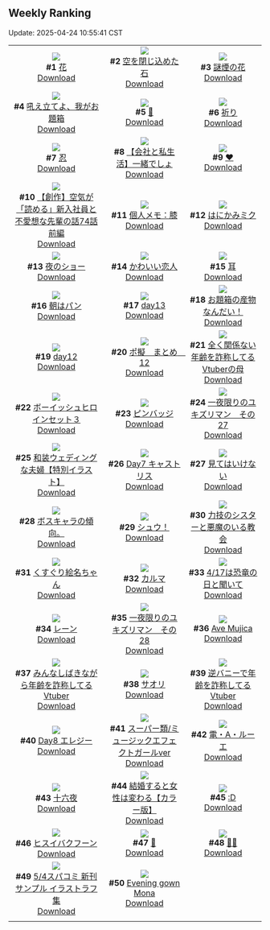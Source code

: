 ## Weekly Ranking
Update: 2025-04-24 10:55:41 CST

|      |      |      |
| :----: | :----: | :----: |
| ![](https://i.pixiv.re/c/240x480/img-master/img/2025/04/18/05/20/04/129421311_p0_master1200.jpg)<br>**#1** [花](https://www.pixiv.net/artworks/129421311)<br>[Download](https://i.pixiv.re/img-original/img/2025/04/18/05/20/04/129421311_p0.jpg) | ![](https://i.pixiv.re/c/240x480/img-master/img/2025/04/17/00/00/11/129381783_p0_master1200.jpg)<br>**#2** [空を閉じ込めた石](https://www.pixiv.net/artworks/129381783)<br>[Download](https://i.pixiv.re/img-original/img/2025/04/17/00/00/11/129381783_p0.jpg) | ![](https://i.pixiv.re/c/240x480/img-master/img/2025/04/16/00/00/11/129348960_p0_master1200.jpg)<br>**#3** [謎煙の花](https://www.pixiv.net/artworks/129348960)<br>[Download](https://i.pixiv.re/img-original/img/2025/04/16/00/00/11/129348960_p0.jpg) |
| ![](https://i.pixiv.re/c/240x480/img-master/img/2025/04/17/12/02/25/129394815_p0_master1200.jpg)<br>**#4** [吼え立てよ、我がお題箱](https://www.pixiv.net/artworks/129394815)<br>[Download](https://i.pixiv.re/img-original/img/2025/04/17/12/02/25/129394815_p0.jpg) | ![](https://i.pixiv.re/c/240x480/img-master/img/2025/04/17/17/03/44/129400136_p0_master1200.jpg)<br>**#5** [🌸](https://www.pixiv.net/artworks/129400136)<br>[Download](https://i.pixiv.re/img-original/img/2025/04/17/17/03/44/129400136_p0.png) | ![](https://i.pixiv.re/c/240x480/img-master/img/2025/04/16/00/00/14/129348988_p0_master1200.jpg)<br>**#6** [祈り](https://www.pixiv.net/artworks/129348988)<br>[Download](https://i.pixiv.re/img-original/img/2025/04/16/00/00/14/129348988_p0.jpg) |
| ![](https://i.pixiv.re/c/240x480/img-master/img/2025/04/18/00/00/16/129414425_p0_master1200.jpg)<br>**#7** [忍](https://www.pixiv.net/artworks/129414425)<br>[Download](https://i.pixiv.re/img-original/img/2025/04/18/00/00/16/129414425_p0.png) | ![](https://i.pixiv.re/c/240x480/img-master/img/2025/04/18/12/00/13/129427307_p0_master1200.jpg)<br>**#8** [【会社と私生活】一緒でしょ](https://www.pixiv.net/artworks/129427307)<br>[Download](https://i.pixiv.re/img-original/img/2025/04/18/12/00/13/129427307_p0.jpg) | ![](https://i.pixiv.re/c/240x480/img-master/img/2025/04/17/00/16/09/129382811_p0_master1200.jpg)<br>**#9** [♥](https://www.pixiv.net/artworks/129382811)<br>[Download](https://i.pixiv.re/img-original/img/2025/04/17/00/16/09/129382811_p0.jpg) |
| ![](https://i.pixiv.re/c/240x480/img-master/img/2025/04/17/18/59/22/129403302_p0_master1200.jpg)<br>**#10** [【創作】空気が「読める」新入社員と不愛想な先輩の話74話前編](https://www.pixiv.net/artworks/129403302)<br>[Download](https://i.pixiv.re/img-original/img/2025/04/17/18/59/22/129403302_p0.jpg) | ![](https://i.pixiv.re/c/240x480/img-master/img/2025/04/17/06/00/06/129389330_p0_master1200.jpg)<br>**#11** [個人メモ：膝](https://www.pixiv.net/artworks/129389330)<br>[Download](https://i.pixiv.re/img-original/img/2025/04/17/06/00/06/129389330_p0.jpg) | ![](https://i.pixiv.re/c/240x480/img-master/img/2025/04/17/00/00/06/129381740_p0_master1200.jpg)<br>**#12** [はにかみミク](https://www.pixiv.net/artworks/129381740)<br>[Download](https://i.pixiv.re/img-original/img/2025/04/17/00/00/06/129381740_p0.png) |
| ![](https://i.pixiv.re/c/240x480/img-master/img/2025/04/16/00/00/19/129349026_p0_master1200.jpg)<br>**#13** [夜のショー](https://www.pixiv.net/artworks/129349026)<br>[Download](https://i.pixiv.re/img-original/img/2025/04/16/00/00/19/129349026_p0.png) | ![](https://i.pixiv.re/c/240x480/img-master/img/2025/04/16/00/16/50/129349981_p0_master1200.jpg)<br>**#14** [かわいい恋人](https://www.pixiv.net/artworks/129349981)<br>[Download](https://i.pixiv.re/img-original/img/2025/04/16/00/16/50/129349981_p0.jpg) | ![](https://i.pixiv.re/c/240x480/img-master/img/2025/04/16/20/30/02/129373280_p0_master1200.jpg)<br>**#15** [耳](https://www.pixiv.net/artworks/129373280)<br>[Download](https://i.pixiv.re/img-original/img/2025/04/16/20/30/02/129373280_p0.png) |
| ![](https://i.pixiv.re/c/240x480/img-master/img/2025/04/18/07/30/02/129423193_p0_master1200.jpg)<br>**#16** [朝はパン](https://www.pixiv.net/artworks/129423193)<br>[Download](https://i.pixiv.re/img-original/img/2025/04/18/07/30/02/129423193_p0.jpg) | ![](https://i.pixiv.re/c/240x480/img-master/img/2025/04/16/01/51/18/129352823_p0_master1200.jpg)<br>**#17** [day13](https://www.pixiv.net/artworks/129352823)<br>[Download](https://i.pixiv.re/img-original/img/2025/04/16/01/51/18/129352823_p0.jpg) | ![](https://i.pixiv.re/c/240x480/img-master/img/2025/04/17/12/05/27/129394870_p0_master1200.jpg)<br>**#18** [お題箱の産物なんだい！](https://www.pixiv.net/artworks/129394870)<br>[Download](https://i.pixiv.re/img-original/img/2025/04/17/12/05/27/129394870_p0.jpg) |
| ![](https://i.pixiv.re/c/240x480/img-master/img/2025/04/16/01/49/40/129352794_p0_master1200.jpg)<br>**#19** [day12](https://www.pixiv.net/artworks/129352794)<br>[Download](https://i.pixiv.re/img-original/img/2025/04/16/01/49/40/129352794_p0.jpg) | ![](https://i.pixiv.re/c/240x480/img-master/img/2025/04/17/23/49/20/129413883_p0_master1200.jpg)<br>**#20** [ポ擬　まとめ　12](https://www.pixiv.net/artworks/129413883)<br>[Download](https://i.pixiv.re/img-original/img/2025/04/17/23/49/20/129413883_p0.png) | ![](https://i.pixiv.re/c/240x480/img-master/img/2025/04/17/21/27/04/129408462_p0_master1200.jpg)<br>**#21** [全く関係ない年齢を詐称してるVtuberの母](https://www.pixiv.net/artworks/129408462)<br>[Download](https://i.pixiv.re/img-original/img/2025/04/17/21/27/04/129408462_p0.png) |
| ![](https://i.pixiv.re/c/240x480/img-master/img/2025/04/17/13/00/13/129395816_p0_master1200.jpg)<br>**#22** [ボーイッシュヒロインセット３](https://www.pixiv.net/artworks/129395816)<br>[Download](https://i.pixiv.re/img-original/img/2025/04/17/13/00/13/129395816_p0.png) | ![](https://i.pixiv.re/c/240x480/img-master/img/2025/04/16/21/24/30/129375472_p0_master1200.jpg)<br>**#23** [ピンバッジ](https://www.pixiv.net/artworks/129375472)<br>[Download](https://i.pixiv.re/img-original/img/2025/04/16/21/24/30/129375472_p0.png) | ![](https://i.pixiv.re/c/240x480/img-master/img/2025/04/16/13/56/06/129363753_p0_master1200.jpg)<br>**#24** [一夜限りのユキズリマン　その27](https://www.pixiv.net/artworks/129363753)<br>[Download](https://i.pixiv.re/img-original/img/2025/04/16/13/56/06/129363753_p0.png) |
| ![](https://i.pixiv.re/c/240x480/img-master/img/2025/04/16/00/10/26/129349728_p0_master1200.jpg)<br>**#25** [和装ウェディングな夫婦【特別イラスト】](https://www.pixiv.net/artworks/129349728)<br>[Download](https://i.pixiv.re/img-original/img/2025/04/16/00/10/26/129349728_p0.jpg) | ![](https://i.pixiv.re/c/240x480/img-master/img/2025/04/16/01/57/58/129352973_p0_master1200.jpg)<br>**#26** [Day7 キャストリス](https://www.pixiv.net/artworks/129352973)<br>[Download](https://i.pixiv.re/img-original/img/2025/04/16/01/57/58/129352973_p0.jpg) | ![](https://i.pixiv.re/c/240x480/img-master/img/2025/04/19/00/24/47/129443243_p0_master1200.jpg)<br>**#27** [見てはいけない](https://www.pixiv.net/artworks/129443243)<br>[Download](https://i.pixiv.re/img-original/img/2025/04/19/00/24/47/129443243_p0.jpg) |
| ![](https://i.pixiv.re/c/240x480/img-master/img/2025/04/18/03/09/53/129419689_p0_master1200.jpg)<br>**#28** [ボスキャラの傾向。](https://www.pixiv.net/artworks/129419689)<br>[Download](https://i.pixiv.re/img-original/img/2025/04/18/03/09/53/129419689_p0.jpg) | ![](https://i.pixiv.re/c/240x480/img-master/img/2025/04/16/22/14/09/129377599_p0_master1200.jpg)<br>**#29** [シュウ！](https://www.pixiv.net/artworks/129377599)<br>[Download](https://i.pixiv.re/img-original/img/2025/04/16/22/14/09/129377599_p0.jpg) | ![](https://i.pixiv.re/c/240x480/img-master/img/2025/04/18/18/59/46/129436467_p0_master1200.jpg)<br>**#30** [力技のシスターと悪魔のいる教会](https://www.pixiv.net/artworks/129436467)<br>[Download](https://i.pixiv.re/img-original/img/2025/04/18/18/59/46/129436467_p0.jpg) |
| ![](https://i.pixiv.re/c/240x480/img-master/img/2025/04/17/18/56/04/129403214_p0_master1200.jpg)<br>**#31** [くすぐり絵名ちゃん](https://www.pixiv.net/artworks/129403214)<br>[Download](https://i.pixiv.re/img-original/img/2025/04/17/18/56/04/129403214_p0.png) | ![](https://i.pixiv.re/c/240x480/img-master/img/2025/04/17/18/57/46/129403256_p0_master1200.jpg)<br>**#32** [カルマ](https://www.pixiv.net/artworks/129403256)<br>[Download](https://i.pixiv.re/img-original/img/2025/04/17/18/57/46/129403256_p0.jpg) | ![](https://i.pixiv.re/c/240x480/img-master/img/2025/04/17/20/13/50/129405877_p0_master1200.jpg)<br>**#33** [4/17は恐竜の日と聞いて](https://www.pixiv.net/artworks/129405877)<br>[Download](https://i.pixiv.re/img-original/img/2025/04/17/20/13/50/129405877_p0.png) |
| ![](https://i.pixiv.re/c/240x480/img-master/img/2025/04/17/12/11/17/129394965_p0_master1200.jpg)<br>**#34** [レーン](https://www.pixiv.net/artworks/129394965)<br>[Download](https://i.pixiv.re/img-original/img/2025/04/17/12/11/17/129394965_p0.png) | ![](https://i.pixiv.re/c/240x480/img-master/img/2025/04/17/21/05/11/129407758_p0_master1200.jpg)<br>**#35** [一夜限りのユキズリマン　その28](https://www.pixiv.net/artworks/129407758)<br>[Download](https://i.pixiv.re/img-original/img/2025/04/17/21/05/11/129407758_p0.png) | ![](https://i.pixiv.re/c/240x480/img-master/img/2025/04/16/17/03/51/129367217_p0_master1200.jpg)<br>**#36** [Ave Mujica](https://www.pixiv.net/artworks/129367217)<br>[Download](https://i.pixiv.re/img-original/img/2025/04/16/17/03/51/129367217_p0.png) |
| ![](https://i.pixiv.re/c/240x480/img-master/img/2025/04/18/21/36/31/129442633_p0_master1200.jpg)<br>**#37** [みんなしばきながら年齢を詐称してるVtuber](https://www.pixiv.net/artworks/129442633)<br>[Download](https://i.pixiv.re/img-original/img/2025/04/18/21/36/31/129442633_p0.png) | ![](https://i.pixiv.re/c/240x480/img-master/img/2025/04/17/00/23/19/129383096_p0_master1200.jpg)<br>**#38** [サオリ](https://www.pixiv.net/artworks/129383096)<br>[Download](https://i.pixiv.re/img-original/img/2025/04/17/00/23/19/129383096_p0.png) | ![](https://i.pixiv.re/c/240x480/img-master/img/2025/04/16/21/12/36/129375018_p0_master1200.jpg)<br>**#39** [逆バニーで年齢を詐称してるVtuber](https://www.pixiv.net/artworks/129375018)<br>[Download](https://i.pixiv.re/img-original/img/2025/04/16/21/12/36/129375018_p0.png) |
| ![](https://i.pixiv.re/c/240x480/img-master/img/2025/04/17/05/17/05/129388754_p0_master1200.jpg)<br>**#40** [Day8 エレジー](https://www.pixiv.net/artworks/129388754)<br>[Download](https://i.pixiv.re/img-original/img/2025/04/17/05/17/05/129388754_p0.jpg) | ![](https://i.pixiv.re/c/240x480/img-master/img/2025/04/18/18/57/40/129436415_p0_master1200.jpg)<br>**#41** [スーパー類/ミュージックエフェクトガールver](https://www.pixiv.net/artworks/129436415)<br>[Download](https://i.pixiv.re/img-original/img/2025/04/18/18/57/40/129436415_p0.jpg) | ![](https://i.pixiv.re/c/240x480/img-master/img/2025/04/17/13/28/01/129396225_p0_master1200.jpg)<br>**#42** [電・A・ルーエ](https://www.pixiv.net/artworks/129396225)<br>[Download](https://i.pixiv.re/img-original/img/2025/04/17/13/28/01/129396225_p0.jpg) |
| ![](https://i.pixiv.re/c/240x480/img-master/img/2025/04/17/06/10/40/129389523_p0_master1200.jpg)<br>**#43** [十六夜](https://www.pixiv.net/artworks/129389523)<br>[Download](https://i.pixiv.re/img-original/img/2025/04/17/06/10/40/129389523_p0.png) | ![](https://i.pixiv.re/c/240x480/img-master/img/2025/04/17/00/06/02/129382369_p0_master1200.jpg)<br>**#44** [結婚すると女性は変わる【カラー版】](https://www.pixiv.net/artworks/129382369)<br>[Download](https://i.pixiv.re/img-original/img/2025/04/17/00/06/02/129382369_p0.jpg) | ![](https://i.pixiv.re/c/240x480/img-master/img/2025/04/17/13/31/16/129396279_p0_master1200.jpg)<br>**#45** [:D](https://www.pixiv.net/artworks/129396279)<br>[Download](https://i.pixiv.re/img-original/img/2025/04/17/13/31/16/129396279_p0.jpg) |
| ![](https://i.pixiv.re/c/240x480/img-master/img/2025/04/17/23/23/26/129412916_p0_master1200.jpg)<br>**#46** [ヒスイバクフーン](https://www.pixiv.net/artworks/129412916)<br>[Download](https://i.pixiv.re/img-original/img/2025/04/17/23/23/26/129412916_p0.jpg) | ![](https://i.pixiv.re/c/240x480/img-master/img/2025/04/17/00/20/07/129382957_p0_master1200.jpg)<br>**#47** [🦋](https://www.pixiv.net/artworks/129382957)<br>[Download](https://i.pixiv.re/img-original/img/2025/04/17/00/20/07/129382957_p0.jpg) | ![](https://i.pixiv.re/c/240x480/img-master/img/2025/04/16/00/00/07/129348929_p0_master1200.jpg)<br>**#48** [🩵🩷](https://www.pixiv.net/artworks/129348929)<br>[Download](https://i.pixiv.re/img-original/img/2025/04/16/00/00/07/129348929_p0.png) |
| ![](https://i.pixiv.re/c/240x480/img-master/img/2025/04/17/02/11/25/129386116_p0_master1200.jpg)<br>**#49** [5/4スパコミ 新刊サンプル イラストラフ集](https://www.pixiv.net/artworks/129386116)<br>[Download](https://i.pixiv.re/img-original/img/2025/04/17/02/11/25/129386116_p0.jpg) | ![](https://i.pixiv.re/c/240x480/img-master/img/2025/04/17/01/49/58/129385650_p0_master1200.jpg)<br>**#50** [Evening gown Mona](https://www.pixiv.net/artworks/129385650)<br>[Download](https://i.pixiv.re/img-original/img/2025/04/17/01/49/58/129385650_p0.png) |
|      |
